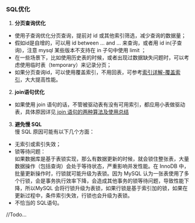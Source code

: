 ### SQL优化
1. **分页查询优化**
* 使用子查询优化分页查询，提前对 id 或其他索引筛选，减少查询的数据量；
* 假如id是自增的，可以用 id between ... and ... 来查询，或者用 id in(子查询)，注意 mysql 某些版本不支持在 in 子句中使用 limit ；
* 在一些场景下，比如使用历史表的时候，或者出现过数据缺失问题时，可以考虑使用临时表（temporary）来记录分页；
* 如果分页查询id，可以使用覆盖索引，不用回表，可参考[索引详解-覆盖索引](https://github.com/islongfei/Blog/blob/master/mysql/%E7%B4%A2%E5%BC%95.md)，大大提高性能。

2. **join语句优化**
* 如果使用 join 语句的话，不管被驱动表有没有可用索引，都应用小表做驱动表，具体原因详见[ join 语句的两种算法及使用总结](https://github.com/islongfei/Blog/blob/master/mysql/join%20%E8%AF%AD%E5%8F%A5%E7%9A%84%E4%B8%A4%E7%A7%8D%E7%AE%97%E6%B3%95.md)

3. **避免慢 SQL**    
慢 SQL 原因可能有以下几个方面：  
* 无索引或索引失效；  
* 锁等待问题：  
如果数据库是基于表锁实现，那么有数据更新的时候，就会锁住整张表，大量数据操作（包括查询）会处于等待状态，严重影响并发性能。在 InnoDB 中，
批量更新操作时，行锁就可能升级为表锁。因为 MySQL 认为一张表使用了多个行锁，会是事务执行效率下降，会造成其他事务的锁等待问题，导致性能下降，所以MySQL
会将行锁升级为表锁，如果行锁是基于索引加的锁，如果在更新过程中，条件索引失效，行锁也会升级为表锁。
* 不恰当的 SQL语句。











//Todo...

